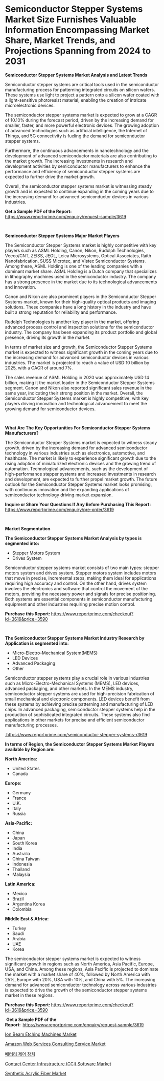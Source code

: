 <p><h1>Semiconductor Stepper Systems Market Size Furnishes Valuable Information Encompassing Market Share, Market Trends, and Projections Spanning from 2024 to 2031</h1></p><p><strong>Semiconductor Stepper Systems Market Analysis and Latest Trends</strong></p>
<p><p>Semiconductor stepper systems are critical tools used in the semiconductor manufacturing process for patterning integrated circuits on silicon wafers. These systems use light to project a pattern onto a silicon wafer coated with a light-sensitive photoresist material, enabling the creation of intricate microelectronic devices. </p><p>The semiconductor stepper systems market is expected to grow at a CAGR of 10.10% during the forecast period, driven by the increasing demand for smaller, faster, and more powerful electronic devices. The growing adoption of advanced technologies such as artificial intelligence, the Internet of Things, and 5G connectivity is fueling the demand for semiconductor stepper systems. </p><p>Furthermore, the continuous advancements in nanotechnology and the development of advanced semiconductor materials are also contributing to the market growth. The increasing investments in research and development activities by semiconductor manufacturers to enhance the performance and efficiency of semiconductor stepper systems are expected to further drive the market growth.</p><p>Overall, the semiconductor stepper systems market is witnessing steady growth and is expected to continue expanding in the coming years due to the increasing demand for advanced semiconductor devices in various industries.</p></p>
<p><strong>Get a Sample PDF of the Report:&nbsp;</strong> <a href="https://www.reportprime.com/enquiry/request-sample/3619">https://www.reportprime.com/enquiry/request-sample/3619</a></p>
<p>&nbsp;</p>
<p><strong>Semiconductor Stepper Systems Major Market Players</strong></p>
<p><p>The Semiconductor Stepper Systems market is highly competitive with key players such as ASML Holding, Canon, Nikon, Rudolph Technologies, Veeco/CNT, ZEISS, JEOL, Leica Microsystems, Optical Associates, Raith Nanofabrication, SUSS Microtec, and Vistec Semiconductor Systems. Among these, ASML Holding is one of the leading companies with a dominant market share. ASML Holding is a Dutch company that specializes in lithography machines used in the semiconductor industry. The company has a strong presence in the market due to its technological advancements and innovation.</p><p>Canon and Nikon are also prominent players in the Semiconductor Stepper Systems market, known for their high-quality optical products and imaging solutions. These companies have a long history in the industry and have built a strong reputation for reliability and performance.</p><p>Rudolph Technologies is another key player in the market, offering advanced process control and inspection solutions for the semiconductor industry. The company has been expanding its product portfolio and global presence, driving its growth in the market.</p><p>In terms of market size and growth, the Semiconductor Stepper Systems market is expected to witness significant growth in the coming years due to the increasing demand for advanced semiconductor devices in various industries. The market is projected to reach a value of USD 10 billion by 2025, with a CAGR of around 7%.</p><p>The sales revenue of ASML Holding in 2020 was approximately USD 14 billion, making it the market leader in the Semiconductor Stepper Systems segment. Canon and Nikon also reported significant sales revenue in the same year, indicating their strong position in the market. Overall, the Semiconductor Stepper Systems market is highly competitive, with key players driving innovation and technological advancement to meet the growing demand for semiconductor devices.</p></p>
<p>&nbsp;</p>
<p><strong>What Are The Key Opportunities For Semiconductor Stepper Systems Manufacturers?</strong></p>
<p><p>The Semiconductor Stepper Systems market is expected to witness steady growth, driven by the increasing demand for advanced semiconductor technology in various industries such as electronics, automotive, and healthcare. The market is likely to experience significant growth due to the rising adoption of miniaturized electronic devices and the growing trend of automation. Technological advancements, such as the development of high-performance stepper systems and increased investments in research and development, are expected to further propel market growth. The future outlook for the Semiconductor Stepper Systems market looks promising, with continuous innovation and the expanding applications of semiconductor technology driving market expansion.</p></p>
<p><strong>Inquire or Share Your Questions If Any Before Purchasing This Report:</strong> <a href="https://www.reportprime.com/enquiry/pre-order/3619">https://www.reportprime.com/enquiry/pre-order/3619</a></p>
<p>&nbsp;</p>
<p><strong>Market Segmentation</strong></p>
<p><strong>The Semiconductor Stepper Systems Market Analysis by types is segmented into:</strong></p>
<p><ul><li>Stepper Motors System</li><li>Drives System</li></ul></p>
<p><p>Semiconductor stepper systems market consists of two main types: stepper motors system and drives system. Stepper motors system includes motors that move in precise, incremental steps, making them ideal for applications requiring high accuracy and control. On the other hand, drives system involves the electronics and software that control the movement of the motors, providing the necessary power and signals for precise positioning. Both systems are essential components in semiconductor manufacturing equipment and other industries requiring precise motion control.</p></p>
<p><strong>Purchase this Report:&nbsp;</strong><a href="https://www.reportprime.com/checkout?id=3619&price=3590">https://www.reportprime.com/checkout?id=3619&price=3590</a></p>
<p>&nbsp;</p>
<p><strong>The Semiconductor Stepper Systems Market Industry Research by Application is segmented into:</strong></p>
<p><ul><li>Micro-Electro-Mechanical System(MEMS)</li><li>LED Devices</li><li>Advanced Packaging</li><li>Other</li></ul></p>
<p><p>Semiconductor stepper systems play a crucial role in various industries such as Micro-Electro-Mechanical Systems (MEMS), LED devices, advanced packaging, and other markets. In the MEMS industry, semiconductor stepper systems are used for high-precision fabrication of small mechanical and electronic components. LED devices benefit from these systems by achieving precise patterning and manufacturing of LED chips. In advanced packaging, semiconductor stepper systems help in the production of sophisticated integrated circuits. These systems also find applications in other markets for precise and efficient semiconductor manufacturing processes.</p></p>
<p><a href="https://www.reportprime.com/semiconductor-stepper-systems-r3619">&nbsp;https://www.reportprime.com/semiconductor-stepper-systems-r3619</a></p>
<p><strong>In terms of Region, the Semiconductor Stepper Systems Market Players available by Region are:</strong></p>
<p>
    <p> <strong> North America: </strong>
        <ul>
            <li>United States</li>
            <li>Canada</li>
        </ul>
        </p> 
    <p> <strong> Europe: </strong>
        <ul>
            <li>Germany</li>
            <li>France</li>
            <li>U.K.</li>
            <li>Italy</li>
            <li>Russia</li>
        </ul>
        </p> 
    <p> <strong> Asia-Pacific: </strong>
        <ul>
            <li>China</li>
            <li>Japan</li>
            <li>South Korea</li>
            <li>India</li>
            <li>Australia</li>
            <li>China Taiwan</li>
            <li>Indonesia</li>
            <li>Thailand</li>
            <li>Malaysia</li>
        </ul>
        </p> 
    <p> <strong> Latin America: </strong>
        <ul>
            <li>Mexico</li>
            <li>Brazil</li>
            <li>Argentina Korea</li>
            <li>Colombia</li>
        </ul>
        </p> 
    <p> <strong> Middle East & Africa: </strong>
        <ul>
            <li>Turkey</li>
            <li>Saudi</li>
            <li>Arabia</li>
            <li>UAE</li>
            <li>Korea</li>
        </ul>
    </p>
    </p>
<p><p>The semiconductor stepper systems market is expected to witness significant growth in regions such as North America, Asia Pacific, Europe, USA, and China. Among these regions, Asia Pacific is projected to dominate the market with a market share of 40%, followed by North America with 25%, Europe with 20%, USA with 10%, and China with 5%. The increasing demand for advanced semiconductor technology across various industries is expected to drive the growth of the semiconductor stepper systems market in these regions.</p></p>
<p><strong>Purchase this Report: </strong><a href="https://www.reportprime.com/checkout?id=3619&price=3590">https://www.reportprime.com/checkout?id=3619&price=3590</a></p>
<p>&nbsp;<strong>Get a Sample PDF of the Report:&nbsp;&nbsp;</strong><a href="https://www.reportprime.com/enquiry/request-sample/3619">https://www.reportprime.com/enquiry/request-sample/3619</a></p>
<p><strong></strong></p>
<p><p><a href="https://github.com/maesanjaya8/Market-Research-Report-List-1/blob/main/ion-beam-etching-machines-market.md">Ion Beam Etching Machines Market</a></p><p><a href="https://www.linkedin.com/pulse/amazon-web-services-consulting-service-market-segmentation-6twdc">Amazon Web Services Consulting Service Market</a></p><p><a href="https://github.com/mpodehpw07370073/Market-Research-Report-List-3/blob/main/775014840876.md">배터리 제어 장치</a></p><p><a href="https://www.linkedin.com/pulse/deep-dive-contact-center-infrastructure-cci-software-market-jxtac">Contact Center Infrastructure (CCI) Software Market</a></p><p><a href="https://issuu.com/reportprime-2/docs/synthetic-acrylic-fiber-market-size-2030.pptx">Synthetic Acrylic Fiber Market</a></p></p>
